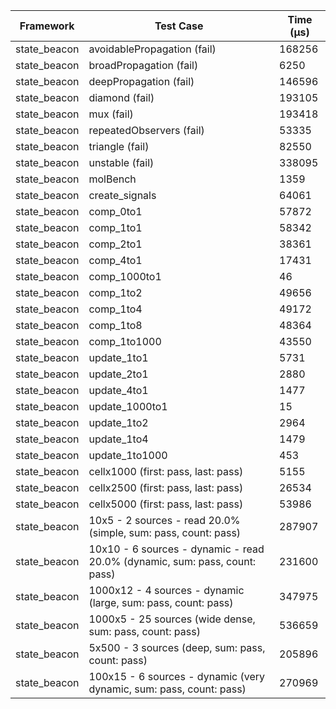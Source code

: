 | Framework | Test Case | Time (μs) |
| --- | --- | --- |
| state_beacon | avoidablePropagation (fail) | 168256 |
| state_beacon | broadPropagation (fail) | 6250 |
| state_beacon | deepPropagation (fail) | 146596 |
| state_beacon | diamond (fail) | 193105 |
| state_beacon | mux (fail) | 193418 |
| state_beacon | repeatedObservers (fail) | 53335 |
| state_beacon | triangle (fail) | 82550 |
| state_beacon | unstable (fail) | 338095 |
| state_beacon | molBench | 1359 |
| state_beacon | create_signals | 64061 |
| state_beacon | comp_0to1 | 57872 |
| state_beacon | comp_1to1 | 58342 |
| state_beacon | comp_2to1 | 38361 |
| state_beacon | comp_4to1 | 17431 |
| state_beacon | comp_1000to1 | 46 |
| state_beacon | comp_1to2 | 49656 |
| state_beacon | comp_1to4 | 49172 |
| state_beacon | comp_1to8 | 48364 |
| state_beacon | comp_1to1000 | 43550 |
| state_beacon | update_1to1 | 5731 |
| state_beacon | update_2to1 | 2880 |
| state_beacon | update_4to1 | 1477 |
| state_beacon | update_1000to1 | 15 |
| state_beacon | update_1to2 | 2964 |
| state_beacon | update_1to4 | 1479 |
| state_beacon | update_1to1000 | 453 |
| state_beacon | cellx1000 (first: pass, last: pass) | 5155 |
| state_beacon | cellx2500 (first: pass, last: pass) | 26534 |
| state_beacon | cellx5000 (first: pass, last: pass) | 53986 |
| state_beacon | 10x5 - 2 sources - read 20.0% (simple, sum: pass, count: pass) | 287907 |
| state_beacon | 10x10 - 6 sources - dynamic - read 20.0% (dynamic, sum: pass, count: pass) | 231600 |
| state_beacon | 1000x12 - 4 sources - dynamic (large, sum: pass, count: pass) | 347975 |
| state_beacon | 1000x5 - 25 sources (wide dense, sum: pass, count: pass) | 536659 |
| state_beacon | 5x500 - 3 sources (deep, sum: pass, count: pass) | 205896 |
| state_beacon | 100x15 - 6 sources - dynamic (very dynamic, sum: pass, count: pass) | 270969 |
